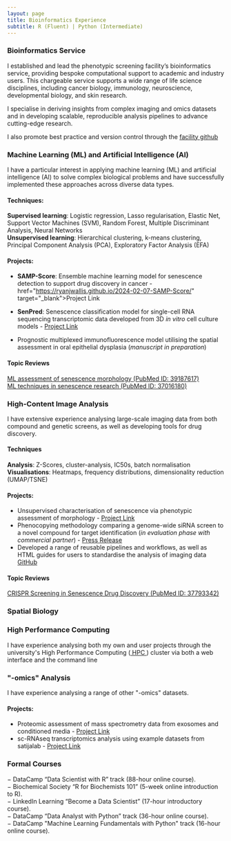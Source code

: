 ```yaml
---
layout: page
title: Bioinformatics Experience
subtitle: R (Fluent) | Python (Intermediate)
---
```


### Bioinformatics Service
I established and lead the phenotypic screening facility’s bioinformatics service, providing bespoke computational support to academic and industry users. This chargeable service supports a wide range of life science disciplines, including cancer biology, immunology, neuroscience, developmental biology, and skin research.

I specialise in deriving insights from complex imaging and omics datasets and in developing scalable, reproducible analysis pipelines to advance cutting-edge research.

I also promote best practice and version control through the <a href="https://github.com/Phenotypic-Screening-QMUL" target="_blank"> facility github</a>

### Machine Learning (ML) and Artificial Intelligence (AI)
I have a particular interest in applying machine learning (ML) and artificial intelligence (AI) to solve complex biological problems and have successfully implemented these approaches across diverse data types.

#### Techniques:
**Supervised learning**: Logistic regression, Lasso regularisation, Elastic Net, Support Vector Machines (SVM), Random Forest, Multiple Discriminant Analysis, Neural Networks<br>
**Unsupervised learning**: Hierarchical clustering, k-means clustering, Principal Component Analysis (PCA), Exploratory Factor Analysis (EFA)

#### Projects:
- **SAMP-Score**: Ensemble machine learning model for senescence detection to support drug discovery in cancer - </a><br> href="https://ryanjwallis.github.io/2024-02-07-SAMP-Score/" target="_blank">Project Link</a>

- **SenPred**: Senescence classification model for single-cell RNA sequencing transcriptomic data developed from 3D _in vitro_ cell culture models - <a href="https://ryanjwallis.github.io/2023-10-23-SenPred/" target="_blank">Project Link</a>

- Prognostic multiplexed immunofluorescence model utilising the spatial assessment in oral epithelial dysplasia (_manuscript in preparation_)

#### Topic Reviews
<a href="https://pubmed.ncbi.nlm.nih.gov/39187617/" target="_blank"> ML assessment of senescence morphology (PubMed ID: 39187617)</a><br>
<a href="https://pubmed.ncbi.nlm.nih.gov/37016180/" target="_blank"> ML techniques in senescence research (PubMed ID: 37016180)</a>

### High-Content Image Analysis
I have extensive experience analysing large-scale imaging data from both compound and genetic screens, as well as developing tools for drug discovery. 

#### Techniques
**Analysis**: Z-Scores, cluster-analysis, IC50s, batch normalisation <br>
**Visualisations**: Heatmaps, frequency distributions, dimensionality reduction (UMAP/TSNE)

#### Projects:
- Unsupervised characterisation of senescence via phenotypic assessment of morphology - <a href="https://ryanjwallis.github.io/22022-05-16-SAMPs/" target="_blank">Project Link</a><br>
- Phenocopying methodology comparing a genome-wide siRNA screen to  a novel compound for target identification (_in evaluation phase with commercial partner_) - <a href="https://www.qmul.ac.uk/blizard/about/news/items/queen-mary-research-team-heads-discovery-of-a-new-method-to-stop-the-growth-of-cancer-cells.html" target="_blank"> Press Release </a><br>
- Developed a range of reusable pipelines and workflows, as well as HTML guides for users to standardise the analysis of imaging data  <a href="https://github.com/Phenotypic-Screening-QMUL/InCarta-Scripts" target="_blank"> GitHub </a>

#### Topic Reviews
<a href="https://pubmed.ncbi.nlm.nih.gov/37793342/" target="_blank"> CRISPR Screening in Senescence Drug Discovery (PubMed ID: 37793342)</a>

### Spatial Biology



### High Performance Computing
I have experience analysing both my own and user projects through the university's High Performance Computing (<a href="https://docs.hpc.qmul.ac.uk/" target="_blank"> HPC </a>) cluster via both a web interface and the command line 

### "-omics" Analysis
I have experience analysing a range of other "-omics" datasets.

#### Projects:
- Proteomic assessment of mass spectrometry data from exosomes and conditioned media - <a href="https://ryanjwallis.github.io/2021-02-18-Senescent-Exosomes/" target="_blank">Project Link</a><br>
- sc-RNAseq transcriptomics analysis using example datasets from satijalab - <a href="https://ryanjwallis.github.io/22023-10-01-Seurat-scRNAseq-Transcriptomics/" target="_blank">Project Link</a>

### Formal Courses
− DataCamp “Data Scientist with R” track (88-hour online course).</a><br>
− Biochemical Society “R for Biochemists 101” (5-week online introduction to R).</a><br>
− LinkedIn Learning “Become a Data Scientist” (17-hour introductory course).</a><br>
− DataCamp “Data Analyst with Python” track (36-hour online course).</a><br>
− DataCamp "Machine Learning Fundamentals with Python" track (16-hour online course).







